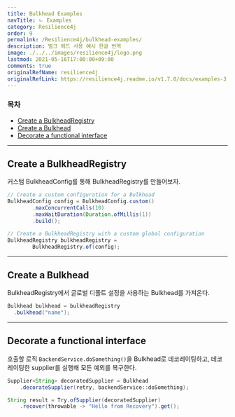 ```yaml
---
title: Bulkhead Examples
navTitle: ㄴ Examples
category: Resilience4j
order: 9
permalink: /Resilience4j/bulkhead-examples/
description: 벌크 헤드 사용 예시 한글 번역
image: ./../../images/resilience4j/logo.png
lastmod: 2021-05-16T17:00:00+09:00
comments: true
originalRefName: resilience4j
originalRefLink: https://resilience4j.readme.io/v1.7.0/docs/examples-3
---
```


### 목차

- [Create a BulkheadRegistry](#create-a-bulkheadregistry)
- [Create a Bulkhead](#create-a-bulkhead)
- [Decorate a functional interface](#decorate-a-functional-interface)

---

## Create a BulkheadRegistry

커스텀 BulkheadConfig를 통해 BulkheadRegistry를 만들어보자.

```java
// Create a custom configuration for a Bulkhead
BulkheadConfig config = BulkheadConfig.custom()
        .maxConcurrentCalls(10)
        .maxWaitDuration(Duration.ofMillis(1))
        .build();

// Create a BulkheadRegistry with a custom global configuration
BulkheadRegistry bulkheadRegistry =
        BulkheadRegistry.of(config);
```

---

## Create a Bulkhead

BulkheadRegistry에서 글로벌 디폴트 설정을 사용하는 Bulkhead를 가져온다.

```java
Bulkhead bulkhead = bulkheadRegistry
  .bulkhead("name");
```

---

## Decorate a functional interface

호출할 로직 `BackendService.doSomething()`을 Bulkhead로 데코레이팅하고, 데코레이팅한 supplier를 실행해 모든 예외를 복구한다.

```java
Supplier<String> decoratedSupplier = Bulkhead
    .decorateSupplier(retry, backendService::doSomething);

String result = Try.ofSupplier(decoratedSupplier)
    .recover(throwable -> "Hello from Recovery").get();
```